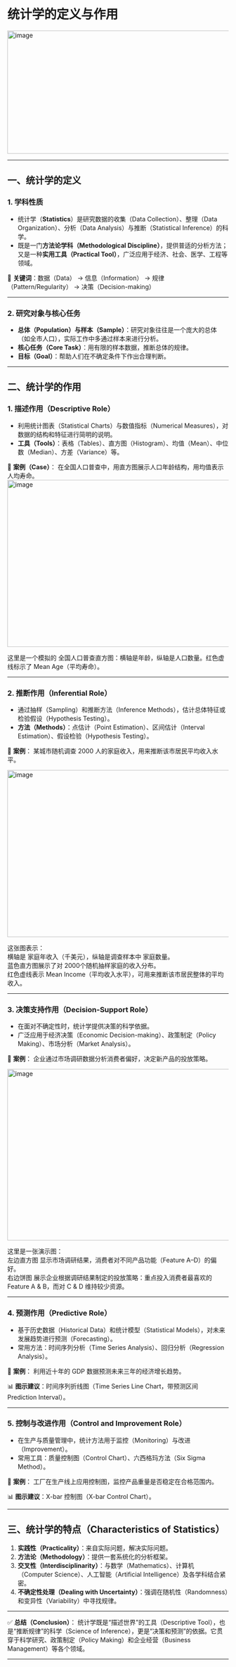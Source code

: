 
# 统计学的定义与作用
<img width="560" height="280" alt="image" src="https://github.com/user-attachments/assets/c7eecb6c-db49-41a6-ab65-4279c1915dd3" />

---

## 一、统计学的定义

### 1. 学科性质

* 统计学（**Statistics**）是研究数据的收集（Data Collection）、整理（Data Organization）、分析（Data Analysis）与推断（Statistical Inference）的科学。
* 既是一门**方法论学科（Methodological Discipline）**，提供普适的分析方法；又是一种**实用工具（Practical Tool）**，广泛应用于经济、社会、医学、工程等领域。

📌 **关键词**：数据（Data） → 信息（Information） → 规律（Pattern/Regularity） → 决策（Decision-making）

---

### 2. 研究对象与核心任务

* **总体（Population）与样本（Sample）**：研究对象往往是一个庞大的总体（如全市人口），实际工作中多通过样本来进行分析。
* **核心任务（Core Task）**：用有限的样本数据，推断总体的规律。
* **目标（Goal）**：帮助人们在不确定条件下作出合理判断。

---

## 二、统计学的作用

### 1. 描述作用（Descriptive Role）

* 利用统计图表（Statistical Charts）与数值指标（Numerical Measures），对数据的结构和特征进行简明的说明。
* **工具（Tools）**：表格（Tables）、直方图（Histogram）、均值（Mean）、中位数（Median）、方差（Variance）等。

📍 **案例（Case）**：
在全国人口普查中，用直方图展示人口年龄结构，用均值表示人均寿命。
<img width="650" height="380" alt="image" src="https://github.com/user-attachments/assets/479e4960-54ad-45ac-b718-9f5c89e71eb2" />

这里是一个模拟的 全国人口普查直方图：横轴是年龄，纵轴是人口数量。红色虚线标示了 Mean Age（平均寿命）。

---

### 2. 推断作用（Inferential Role）

* 通过抽样（Sampling）和推断方法（Inference Methods），估计总体特征或检验假设（Hypothesis Testing）。
* **方法（Methods）**：点估计（Point Estimation）、区间估计（Interval Estimation）、假设检验（Hypothesis Testing）。

📍 **案例**：
某城市随机调查 2000 人的家庭收入，用来推断该市居民平均收入水平。

<img width="650" height="380" alt="image" src="https://github.com/user-attachments/assets/46524425-4db0-4d84-8168-06b87e2acb6a" />
  
这张图表示：  
横轴是 家庭年收入（千美元），纵轴是调查样本中 家庭数量。  
蓝色直方图展示了对 2000个随机抽样家庭的收入分布。  
红色虚线表示 Mean Income（平均收入水平），可用来推断该市居民整体的平均收入。  

---

### 3. 决策支持作用（Decision-Support Role）

* 在面对不确定性时，统计学提供决策的科学依据。
* 广泛应用于经济决策（Economic Decision-making）、政策制定（Policy Making）、市场分析（Market Analysis）。

📍 **案例**：
企业通过市场调研数据分析消费者偏好，决定新产品的投放策略。

<img width="750" height="390" alt="image" src="https://github.com/user-attachments/assets/e8e6bc10-a8b9-49f7-a4d5-f01700542d49" />

这里是一张演示图：  
左边直方图 显示市场调研结果，消费者对不同产品功能（Feature A–D）的偏好。  
右边饼图 展示企业根据调研结果制定的投放策略：重点投入消费者最喜欢的 Feature A & B，而对 C & D 维持较少资源。  

---

### 4. 预测作用（Predictive Role）

* 基于历史数据（Historical Data）和统计模型（Statistical Models），对未来发展趋势进行预测（Forecasting）。
* 常用方法：时间序列分析（Time Series Analysis）、回归分析（Regression Analysis）。

📍 **案例**：
利用近十年的 GDP 数据预测未来三年的经济增长趋势。

📊 **图示建议**：时间序列折线图（Time Series Line Chart，带预测区间 Prediction Interval）。

---

### 5. 控制与改进作用（Control and Improvement Role）

* 在生产与质量管理中，统计方法用于监控（Monitoring）与改进（Improvement）。
* 常用工具：质量控制图（Control Chart）、六西格玛方法（Six Sigma Method）。

📍 **案例**：
工厂在生产线上应用控制图，监控产品重量是否稳定在合格范围内。

📊 **图示建议**：X-bar 控制图（X-bar Control Chart）。

---

## 三、统计学的特点（Characteristics of Statistics）

1. **实践性（Practicality）**：来自实际问题，解决实际问题。
2. **方法论（Methodology）**：提供一套系统化的分析框架。
3. **交叉性（Interdisciplinarity）**：与数学（Mathematics）、计算机（Computer Science）、人工智能（Artificial Intelligence）及各学科结合紧密。
4. **不确定性处理（Dealing with Uncertainty）**：强调在随机性（Randomness）和变异性（Variability）中寻找规律。

---

✅ **总结（Conclusion）**：
统计学既是“描述世界”的工具（Descriptive Tool），也是“推断规律”的科学（Science of Inference），更是“决策和预测”的依据。它贯穿于科学研究、政策制定（Policy Making）和企业经营（Business Management）等各个领域。

---

